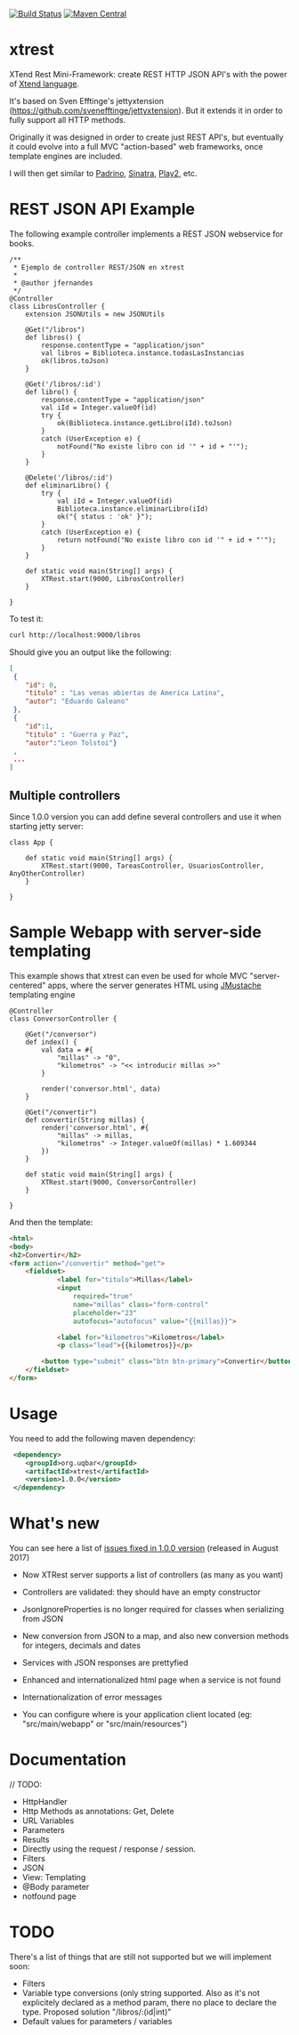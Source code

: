 [![Build Status](https://travis-ci.org/uqbar-project/xtrest.svg?branch=master)](https://travis-ci.org/uqbar-project/xtrest)
[![Maven Central](https://maven-badges.herokuapp.com/maven-central/org.uqbar/xtrest/badge.svg)](https://maven-badges.herokuapp.com/maven-central/org.uqbar/xtrest/)

# xtrest

XTend Rest Mini-Framework: create REST HTTP JSON API's with the power of [Xtend language](http://www.eclipse.org/xtend/).

It's based on Sven Efftinge's jettyxtension (https://github.com/svenefftinge/jettyxtension). But it extends
it in order to fully support all HTTP methods.

Originally it was designed in order to create just REST API's, but eventually it could evolve into a full MVC
"action-based" web frameworks, once template engines are included.

I will then get similar to [Padrino](http://www.padrinorb.com), [Sinatra](http://www.sinatrarb.com), [Play2](https://www.playframework.com), etc.

# REST JSON API Example

The following example controller implements a REST JSON webservice for books.

```xtend
/**
 * Ejemplo de controller REST/JSON en xtrest
 * 
 * @author jfernandes
 */
@Controller
class LibrosController {
	extension JSONUtils = new JSONUtils
	
	@Get("/libros")
	def libros() {
		response.contentType = "application/json"
    	val libros = Biblioteca.instance.todasLasInstancias
		ok(libros.toJson)
	}
	
	@Get('/libros/:id')
	def libro() {
		response.contentType = "application/json"
		val iId = Integer.valueOf(id)
    	try {
    		ok(Biblioteca.instance.getLibro(iId).toJson)
    	}
    	catch (UserException e) {
    		notFound("No existe libro con id '" + id + "'");
    	}
    }
    
    @Delete('/libros/:id')
    def eliminarLibro() {
    	try {
    		val iId = Integer.valueOf(id)
    		Biblioteca.instance.eliminarLibro(iId)
    		ok("{ status : 'ok' }");
    	}
    	catch (UserException e) {
    		return notFound("No existe libro con id '" + id + "'");
    	}
    }
	
	def static void main(String[] args) {
		XTRest.start(9000, LibrosController)
	}
	
}
```

To test it:

```bash
curl http://localhost:9000/libros
```

Should give you an output like the following:

```json
[
 {
	"id": 0,
	"titulo" : "Las venas abiertas de America Latina",
	"autor": "Eduardo Galeano"
 },
 {
 	"id":1,
 	"titulo" : "Guerra y Paz",
 	"autor":"Leon Tolstoi"}
 ,
 ...
]
```

## Multiple controllers

Since 1.0.0 version you can add define several controllers and use it when starting jetty server:

```xtend
class App {
	
	def static void main(String[] args) {
		XTRest.start(9000, TareasController, UsuariosController, AnyOtherController)
	}
	
}
```


# Sample Webapp with server-side templating

This example shows that xtrest can even be used for whole MVC "server-centered" apps, where
the server generates HTML using [JMustache](https://github.com/samskivert/jmustache) templating engine

```xtend
@Controller
class ConversorController {
	
	@Get("/conversor")
	def index() {
		val data = #{
			"millas" -> "0",
			"kilometros" -> "<< introducir millas >>"
		}
		
		render('conversor.html', data)
	}
	
	@Get("/convertir")
	def convertir(String millas) {
		render('conversor.html', #{
			"millas" -> millas,
			"kilometros" -> Integer.valueOf(millas) * 1.609344
		})
	}
	
	def static void main(String[] args) {
		XTRest.start(9000, ConversorController)
	}
	
}
```

And then the template:

```html
<html>
<body>
<h2>Convertir</h2>
<form action="/convertir" method="get">
	<fieldset>
			<label for="titulo">Millas</label> 
			<input 
				required="true"
				name="millas" class="form-control" 
				placeholder="23"
				autofocus="autofocus" value="{{millas}}">

			<label for="kilometros">Kilometros</label>
			<p class="lead">{{kilometros}}</p>

		<button type="submit" class="btn btn-primary">Convertir</button>
	</fieldset>
</form>
```


# Usage

You need to add the following maven dependency:

```xml
 <dependency>
	<groupId>org.uqbar</groupId>
	<artifactId>xtrest</artifactId>
  	<version>1.0.0</version>
 </dependency>
```

# What's new

You can see here a list of [issues fixed in 1.0.0 version](https://github.com/uqbar-project/xtrest/milestone/1) (released in August 2017)

- Now XTRest server supports a list of controllers (as many as you want)

- Controllers are validated: they should have an empty constructor

- JsonIgnoreProperties is no longer required for classes when serializing from JSON

- New conversion from JSON to a map, and also new conversion methods for integers, decimals and dates  

- Services with JSON responses are prettyfied

- Enhanced and internationalized html page when a service is not found

- Internationalization of error messages

- You can configure where is your application client located (eg: "src/main/webapp" or "src/main/resources")
	

# Documentation

// TODO:
* HttpHandler
* Http Methods as annotations: Get, Delete
* URL Variables
* Parameters
* Results
* Directly using the request / response / session.
* Filters
* JSON
* View: Templating
* @Body parameter
* notfound page

# TODO

There's a list of things that are still not supported but we will implement soon:

* Filters
* Variable type conversions (only string supported. Also as it's not explicitely declared as a method param, there no place to declare the type. Proposed solution
"/libros/:(id|int)"
* Default values for parameters / variables 

